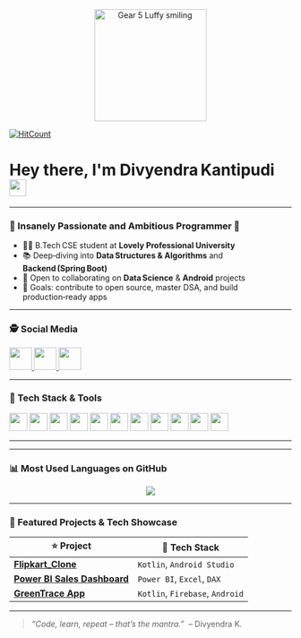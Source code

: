 <!-- =========================================================
  HERO & VISITOR COUNT
========================================================= -->
<div align="center">
  <img src="https://i.pinimg.com/originals/6d/62/1c/6d621c8ed9fd3bce8f0b768cbe1ce80b.gif" alt="Gear 5 Luffy smiling" height="200" /> 
</div>

[![HitCount](https://hits.dwyl.com/Divyendra042/Divyendra042.svg?style=flat-square&show=unique)](http://hits.dwyl.com/Divyendra042/Divyendra042)

# Hey there, I'm **Divyendra Kantipudi** <img src="https://raw.githubusercontent.com/debdutgoswami/debdutgoswami/master/assets/gifs/Hi.gif" width="30px">

---

### 💫  Insanely Passionate and Ambitious Programmer 🚀

- 👨‍🎓  B.Tech CSE student at **Lovely Professional University**  
- 📚  Deep‑diving into **Data Structures & Algorithms** and **Backend (Spring Boot)**  
- 🤝  Open to collaborating on **Data Science** & **Android** projects  
- 🎯  Goals: contribute to open source, master DSA, and build production‑ready apps  

---

### 🕵 Social Media

<p align="left">
  <a href="https://www.linkedin.com/in/divyendra-kantipudi" target="_blank">
    <img src="https://img.shields.io/static/v1?message=LinkedIn&logo=linkedin&label=&color=0077B5&logoColor=white&style=for-the-badge" height="40">
  </a>
  <a href="mailto:divyendrakantipudi@gmail.com" target="_blank">
    <img src="https://img.shields.io/static/v1?message=Email&logo=gmail&label=&color=D14836&logoColor=white&style=for-the-badge" height="40">
  </a>
  <a href="https://github.com/Divyendra042" target="_blank">
    <img src="https://img.shields.io/static/v1?message=GitHub&logo=github&label=&color=181717&logoColor=white&style=for-the-badge" height="40">
  </a>
</p>

---

### 🚀  Tech Stack & Tools

<p align="left">
  <img src="https://img.shields.io/badge/Java-007396?logo=java&logoColor=white&style=for-the-badge" height="32">
  <img src="https://img.shields.io/badge/Kotlin-0095D5?logo=kotlin&logoColor=white&style=for-the-badge" height="32">
  <img src="https://img.shields.io/badge/Spring Boot-6DB33F?logo=springboot&logoColor=white&style=for-the-badge" height="32">
  <img src="https://img.shields.io/badge/SQL-4479A1?logo=mysql&logoColor=white&style=for-the-badge" height="32">
  <img src="https://img.shields.io/badge/Android-3DDC84?logo=android&logoColor=white&style=for-the-badge" height="32">
  <img src="https://img.shields.io/badge/Tableau-E97627?logo=tableau&logoColor=white&style=for-the-badge" height="32">
  <img src="https://img.shields.io/badge/Excel-217346?logo=microsoft-excel&logoColor=white&style=for-the-badge" height="32">
  <img src="https://img.shields.io/badge/Power BI-F2C811?logo=powerbi&logoColor=black&style=for-the-badge" height="32">
  <img src="https://img.shields.io/badge/Git-F05032?logo=git&logoColor=white&style=for-the-badge" height="32">
  <img src="https://img.shields.io/badge/GitHub-181717?logo=github&logoColor=white&style=for-the-badge" height="32">
  <img src="https://img.shields.io/badge/Linux-FCC624?logo=linux&logoColor=black&style=for-the-badge" height="32">
</p>

---

---

### 📊 Most Used Languages on GitHub

<div align="center">
  <img src="https://github-readme-stats.vercel.app/api/top-langs/?username=Divyendra042&theme=nightowl&hide_border=false&layout=compact" />
</div>

---

### 🚀 Featured Projects & Tech Showcase

| ⭐ Project | 🚀 Tech Stack |
|-----------|---------------|
| [**Flipkart_Clone**](https://github.com/Divyendra042/Flipkart_clone) | `Kotlin`, `Android Studio` |
| [**Power BI Sales Dashboard**](https://github.com/Divyendra042) | `Power BI`, `Excel`, `DAX` |
| [**GreenTrace App**](https://github.com/Divyendra042/greentrace) | `Kotlin`, `Firebase`, `Android` |

---

> *“Code, learn, repeat – that’s the mantra.”*  – Divyendra K.

<!--
GitHub stats, trophies, and contribution graphs intentionally removed per request.
-->

